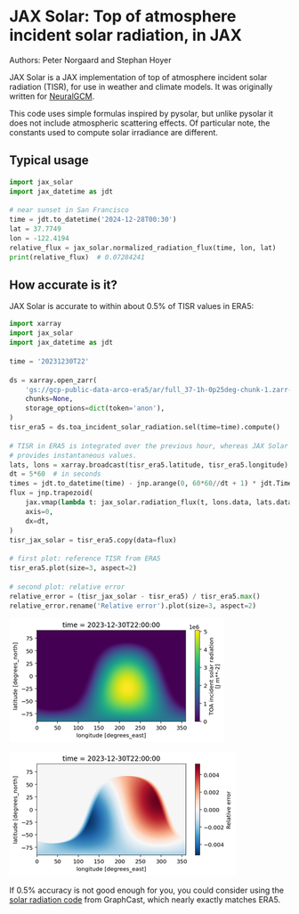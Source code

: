 # JAX Solar: Top of atmosphere incident solar radiation, in JAX

Authors: Peter Norgaard and Stephan Hoyer

JAX Solar is a JAX implementation of top of atmosphere incident solar
radiation (TISR), for use in weather and climate models. It was originally
written for [NeuralGCM](https://github.com/neuralgcm/neuralgcm).

This code uses simple formulas inspired by pysolar, but unlike pysolar it
does not include atmospheric scattering effects. Of particular note, the
constants used to compute solar irradiance are different.

## Typical usage

```python
import jax_solar
import jax_datetime as jdt

# near sunset in San Francisco
time = jdt.to_datetime('2024-12-28T00:30')
lat = 37.7749
lon = -122.4194
relative_flux = jax_solar.normalized_radiation_flux(time, lon, lat)
print(relative_flux)  # 0.07284241
```

## How accurate is it?

JAX Solar is accurate to within about 0.5% of TISR values in ERA5:

```python
import xarray
import jax_solar
import jax_datetime as jdt

time = '20231230T22'

ds = xarray.open_zarr(
    'gs://gcp-public-data-arco-era5/ar/full_37-1h-0p25deg-chunk-1.zarr-v3',
    chunks=None,
    storage_options=dict(token='anon'),
)
tisr_era5 = ds.toa_incident_solar_radiation.sel(time=time).compute()

# TISR in ERA5 is integrated over the previous hour, whereas JAX Solar
# provides instantaneous values.
lats, lons = xarray.broadcast(tisr_era5.latitude, tisr_era5.longitude)
dt = 5*60  # in seconds
times = jdt.to_datetime(time) - jnp.arange(0, 60*60//dt + 1) * jdt.Timedelta(seconds=dt)
flux = jnp.trapezoid(
    jax.vmap(lambda t: jax_solar.radiation_flux(t, lons.data, lats.data))(times),
    axis=0,
    dx=dt,
)
tisr_jax_solar = tisr_era5.copy(data=flux)

# first plot: reference TISR from ERA5
tisr_era5.plot(size=3, aspect=2)

# second plot: relative error
relative_error = (tisr_jax_solar - tisr_era5) / tisr_era5.max()
relative_error.rename('Relative error').plot(size=3, aspect=2)
```

![](https://github.com/neuralgcm/jax-solar/raw/main/docs/_static/tisr_reference.png)

![](https://github.com/neuralgcm/jax-solar/raw/main/docs/_static/tisr_error.png)

If 0.5% accuracy is not good enough for you, you could consider using the
[solar radiation code](https://github.com/google-deepmind/graphcast/blob/6819a0f19796ca9c34a079855339b37134b8d930/graphcast/solar_radiation.py)
from GraphCast, which nearly exactly matches ERA5.
